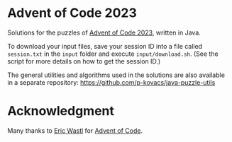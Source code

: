 # Advent of Code 2023

Solutions for the puzzles of [Advent of Code 2023](https://adventofcode.com/2023), written in Java.

To download your input files, save your session ID into a file called `session.txt` in the `input` folder and
execute `input/download.sh`. (See the script for more details on how to get the session ID.)

The general utilities and algorithms used in the solutions are also available in a separate repository:
https://github.com/p-kovacs/java-puzzle-utils

# Acknowledgment

Many thanks to [Eric Wastl](https://github.com/topaz) for [Advent of Code](https://adventofcode.com).
